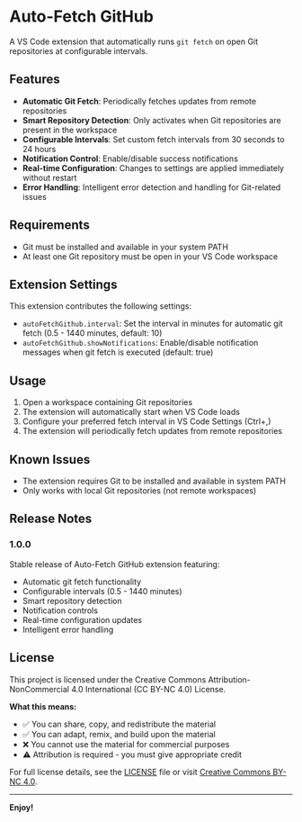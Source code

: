 # Auto-Fetch GitHub

A VS Code extension that automatically runs `git fetch` on open Git repositories at configurable intervals.

## Features

- **Automatic Git Fetch**: Periodically fetches updates from remote repositories
- **Smart Repository Detection**: Only activates when Git repositories are present in the workspace
- **Configurable Intervals**: Set custom fetch intervals from 30 seconds to 24 hours
- **Notification Control**: Enable/disable success notifications
- **Real-time Configuration**: Changes to settings are applied immediately without restart
- **Error Handling**: Intelligent error detection and handling for Git-related issues

## Requirements

- Git must be installed and available in your system PATH
- At least one Git repository must be open in your VS Code workspace

## Extension Settings

This extension contributes the following settings:

* `autoFetchGithub.interval`: Set the interval in minutes for automatic git fetch (0.5 - 1440 minutes, default: 10)
* `autoFetchGithub.showNotifications`: Enable/disable notification messages when git fetch is executed (default: true)

## Usage

1. Open a workspace containing Git repositories
2. The extension will automatically start when VS Code loads
3. Configure your preferred fetch interval in VS Code Settings (Ctrl+,)
4. The extension will periodically fetch updates from remote repositories

## Known Issues

- The extension requires Git to be installed and available in system PATH
- Only works with local Git repositories (not remote workspaces)

## Release Notes

### 1.0.0

Stable release of Auto-Fetch GitHub extension featuring:
- Automatic git fetch functionality
- Configurable intervals (0.5 - 1440 minutes)
- Smart repository detection
- Notification controls
- Real-time configuration updates
- Intelligent error handling

## License

This project is licensed under the Creative Commons Attribution-NonCommercial 4.0 International (CC BY-NC 4.0) License.

**What this means:**
- ✅ You can share, copy, and redistribute the material
- ✅ You can adapt, remix, and build upon the material
- ❌ You cannot use the material for commercial purposes
- ⚠️ Attribution is required - you must give appropriate credit

For full license details, see the [LICENSE](LICENSE) file or visit [Creative Commons BY-NC 4.0](https://creativecommons.org/licenses/by-nc/4.0/).

---

**Enjoy!**

